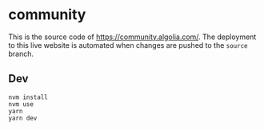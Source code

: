 # community

This is the source code of https://community.algolia.com/. The deployment to this live website is automated
when changes are pushed to the `source` branch.

## Dev

```shell
nvm install
nvm use
yarn
yarn dev
```
